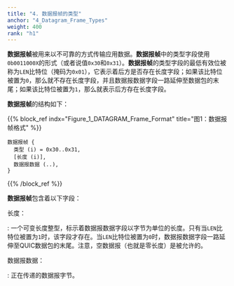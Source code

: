 ```yaml
---
title: "4. 数据报帧的类型"
anchor: "4_Datagram_Frame_Types"
weight: 400
rank: "h1"
---
```


**数据报帧**被用来以不可靠的方式传输应用数据。**数据报帧**中的类型字段使用`0b0011000X`的形式（或者说值`0x30`和`0x31`）。**数据报帧**的类型字段的最低有效位被称为`LEN`比特位（掩码为`0x01`），它表示着后方是否存在长度字段；如果该比特位被置为`0`，那么就不存在长度字段，并且数据报数据字段一路延伸至数据包的末尾；如果该比特位被置为`1`，那么就表示后方存在长度字段。

**数据报帧**的结构如下：

{{% block_ref
indx="Figure_1_DATAGRAM_Frame_Format"
title="图1：数据报帧格式" %}}

```
数据报帧 {
  类型 (i) = 0x30..0x31,
  [长度 (i)],
  数据报数据 (..),
}
```

{{% /block_ref %}}

**数据报帧**包含着以下字段：

长度：

:   一个可变长度整型，标示着数据报数据字段以字节为单位的长度。只有当`LEN`比特位被置为`1`时，该字段才存在。当`LEN`比特位被置为`0`时，数据报数据字段一路延伸至QUIC数据包的末尾。注意，空数据报（也就是零长度）是被允许的。

数据报数据：

:   正在传递的数据报字节。
